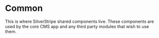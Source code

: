 # Common

This is where SilverStripe shared components live. These components are used by the core CMS app and any third party modules that wish to use them.
